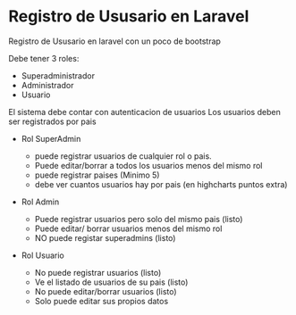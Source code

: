 # Registro de Ususario en Laravel

Registro de Ususario en laravel con un poco de bootstrap

Debe tener 3 roles:
- Superadministrador
- Administrador
- Usuario

El sistema debe contar con autenticacion de usuarios
Los usuarios deben ser registrados por pais

- Rol SuperAdmin
    - puede registrar usuarios de cualquier rol o pais.
    - Puede editar/borrar a todos los usuarios menos del mismo rol    
    - puede registrar paises (Minimo 5)
    - debe ver cuantos usuarios hay por pais (en highcharts puntos extra)

- Rol Admin
    - Puede registrar usuarios pero solo del mismo  pais (listo)
    - Puede editar/ borrar usuarios menos del mismo rol    
    - NO puede registar superadmins  (listo)

- Rol Usuario
    - No puede registrar usuarios (listo)
    - Ve el listado de usuarios de su pais (listo)
    - No puede editar/borrar usuarios (listo)
    - Solo puede editar sus propios datos